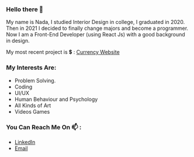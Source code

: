 ### Hello there 👋
My name is Nada, I studied Interior Design in college, I graduated in 2020. <br/>
Then in 2021 I decided to finally change majors and become a programmer. <br/>
Now I am a Front-End Developer (using React Js) with a good background in design. <br/>

My most recent project is :heavy_dollar_sign: : 
[Currency Website](https://github.com/NadaHesham7/Currencies-Website-Using-ReactJS.git)
<br/>


### My Interests Are: 
- Problem Solving.
- Coding
- UI/UX
- Human Behaviour and Psychology
- All Kinds of Art
- Videos Games 


### You Can Reach Me On 📫 : 
- [LinkedIn](https://www.linkedin.com/in/nada-hesham77777/)
- [Email](mailto:nadda.als@gmail.com)

